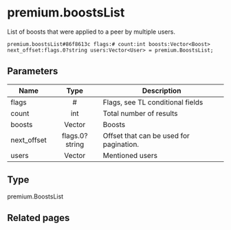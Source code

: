 # premium.boostsList
List of boosts that were applied to a peer by multiple users.

```
premium.boostsList#86f8613c flags:# count:int boosts:Vector<Boost> next_offset:flags.0?string users:Vector<User> = premium.BoostsList;
```

## Parameters
| Name | Type | Description |
| ---- | :----: | ----------- |
| flags | # | Flags, see TL conditional fields |
| count | int | Total number of results |
| boosts | Vector<Boost> | Boosts |
| next_offset | flags.0?string | Offset that can be used for pagination. |
| users | Vector<User> | Mentioned users |


## Type
premium.BoostsList

## Related pages
